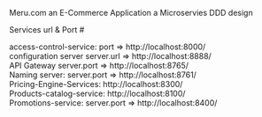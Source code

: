 

Meru.com an E-Commerce Application a Microservies DDD design

Services url & Port #

access-control-service: port => http://localhost:8000/<br>
configuration server server.url => http://localhost:8888/<br>
API Gateway server.port => http://localhost:8765/<br>
Naming server: server.port => http://localhost:8761/<br>
Pricing-Engine-Services: http://localhost:8300/<br>
Products-catalog-service: http://localhost:8100/<br>
Promotions-service: server.port => http://localhost:8400/<br>

